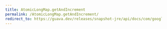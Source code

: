 ```yaml
---
title: AtomicLongMap.getAndIncrement
permalink: /AtomicLongMap.getAndIncrement/
redirect_to: https://guava.dev/releases/snapshot-jre/api/docs/com/google/common/util/concurrent/AtomicLongMap.html#getAndIncrement-K-
---
```

